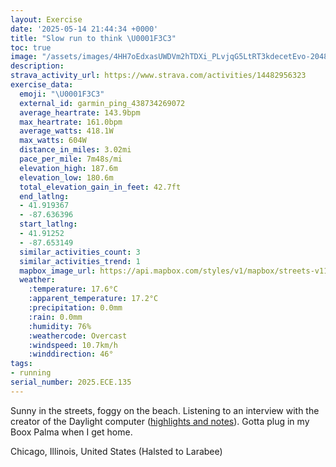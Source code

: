 ```yaml
---
layout: Exercise
date: '2025-05-14 21:44:34 +0000'
title: "Slow run to think \U0001F3C3"
toc: true
image: "/assets/images/4HH7oEdxasUWDVm2hTDXi_PLvjqG5LtRT3kdecetEvo-2048x1536.jpg.jpeg"
description:
strava_activity_url: https://www.strava.com/activities/14482956323
exercise_data:
  emoji: "\U0001F3C3"
  external_id: garmin_ping_438734269072
  average_heartrate: 143.9bpm
  max_heartrate: 161.0bpm
  average_watts: 418.1W
  max_watts: 604W
  distance_in_miles: 3.02mi
  pace_per_mile: 7m48s/mi
  elevation_high: 187.6m
  elevation_low: 180.6m
  total_elevation_gain_in_feet: 42.7ft
  end_latlng:
  - 41.919367
  - -87.636396
  start_latlng:
  - 41.91252
  - -87.653149
  similar_activities_count: 3
  similar_activities_trend: 1
  mapbox_image_url: https://api.mapbox.com/styles/v1/mapbox/streets-v11/static/path-5+787af2-1.0(sgy~Ffl~uOCe%40%40UGuDBg%40Eq%40%3FgA%40mBAu%40_%40aA%40gA%3FoCGm%40CeBFeECiAEq%40D_BAsBO%7D%40%7DAJE%3FAEEoA%3F_AEqA%40w%40EkA%40w%40Cs%40Bi%40EY%40_%40EgADaDIo%40EqAG%5BAaB%40w%40KqGBgB%3Fy%40Am%40%40wDOwCLyADqAG%7B%40MSWoAOq%40Ca%40%3FiDGe%40G%7DBG%5DF%7DA%3FmDGgAOm%40LKGc%40o%40oCCQ%40CHPB%40%3FEAMGIG%3FKDo%40h%40k%40%5Cg%40%60%40uA%7C%40%5DLiBz%40c%40Vw%40RoAd%40cAT%7D%40VaEr%40%7B%40RgAJgDb%40y%40VyAV%7DA%60%40yAVyDx%40%7B%40Lo%40Fw%40BYAk%40IWKc%40U_BiAW%5Eo%40p%40KRCNAj%40FbAJf%40H%7C%40FJ%40h%40Jr%40ZnE%3F%7C%40Ap%40PlA%40ZIb%40Qj%40A%60%40P%60BBlAPrAFVAj%40LjBLGrBOf%40AL%40p%40%40vBOJ%3FVH%60%40IrABr%40IvBHz%40%3F),pin-s-s+e5b22e(-87.6514,41.9137),pin-s-f+89ae00(-87.6365899999999,41.92200999999998)/auto/800x800?access_token=pk.eyJ1Ijoiam9zaGJlY2ttYW4iLCJhIjoiY205eWR2aDd1MWZ6djJrbXc4a3M0bWZleiJ9.XiG9OWkNcZk2QzjJbxLB4A
  weather:
    :temperature: 17.6°C
    :apparent_temperature: 17.2°C
    :precipitation: 0.0mm
    :rain: 0.0mm
    :humidity: 76%
    :weathercode: Overcast
    :windspeed: 10.7km/h
    :winddirection: 46°
tags:
- running
serial_number: 2025.ECE.135
---
```

Sunny in the streets, foggy on the beach. Listening to an interview with the creator of the Daylight computer ([highlights and notes](https://www.joshbeckman.org/search/?q=%2751421415&keys=book)). Gotta plug in my Boox Palma when I get home.

Chicago, Illinois, United States (Halsted to Larabee)
